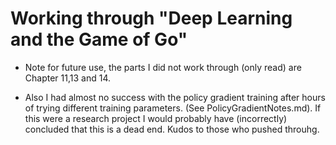 # Working through "Deep Learning and the Game of Go"


* Note for future use, the parts I did not work through (only read) are Chapter 11,13 and 14.

* Also I had almost no success with the policy gradient training after hours of trying different training parameters. (See PolicyGradientNotes.md). If this were a research project I would probably have (incorrectly) concluded that this is a dead end. Kudos to those who pushed throuhg.

